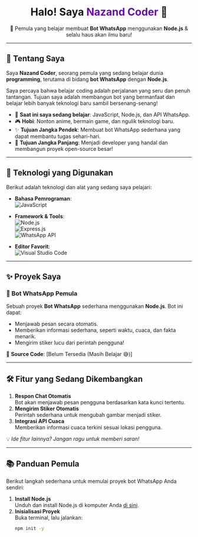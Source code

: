 <div align="center">
  <h1>Halo! Saya <span style="color:#6a0dad;">Nazand Coder</span> 👋</h1>
  <p>🚀 Pemula yang belajar membuat <b>Bot WhatsApp</b> menggunakan <b>Node.js</b> & selalu haus akan ilmu baru!</p>
</div>

---

## 📌 Tentang Saya
Saya **Nazand Coder**, seorang pemula yang sedang belajar dunia **programming**, terutama di bidang **bot WhatsApp** dengan **Node.js**.  

Saya percaya bahwa belajar coding adalah perjalanan yang seru dan penuh tantangan. Tujuan saya adalah membangun bot yang bermanfaat dan belajar lebih banyak teknologi baru sambil bersenang-senang!

- 🌱 **Saat ini saya sedang belajar**: JavaScript, Node.js, dan API WhatsApp.  
- 🎮 **Hobi**: Nonton anime, bermain game, dan ngulik teknologi baru.  
- ✨ **Tujuan Jangka Pendek**: Membuat bot WhatsApp sederhana yang dapat membantu tugas sehari-hari.  
- 🚀 **Tujuan Jangka Panjang**: Menjadi developer yang handal dan membangun proyek open-source besar!

---

## 🔧 Teknologi yang Digunakan
Berikut adalah teknologi dan alat yang sedang saya pelajari:  
- **Bahasa Pemrograman**:  
  ![JavaScript](https://img.shields.io/badge/-JavaScript-F7DF1E?logo=javascript&logoColor=black)  

- **Framework & Tools**:  
  ![Node.js](https://img.shields.io/badge/-Node.js-339933?logo=node.js&logoColor=white)  
  ![Express.js](https://img.shields.io/badge/-Express.js-000000?logo=express&logoColor=white)  
  ![WhatsApp API](https://img.shields.io/badge/-WhatsApp%20API-25D366?logo=whatsapp&logoColor=white)  

- **Editor Favorit**:  
  ![Visual Studio Code](https://img.shields.io/badge/-VS%20Code-007ACC?logo=visualstudiocode&logoColor=white)  

---

## ✨ Proyek Saya
### 🤖 Bot WhatsApp Pemula
Sebuah proyek **Bot WhatsApp** sederhana menggunakan **Node.js**. Bot ini dapat:  
- Menjawab pesan secara otomatis.  
- Memberikan informasi sederhana, seperti waktu, cuaca, dan fakta menarik.  
- Mengirim stiker lucu dari perintah pengguna!  

📂 **Source Code**: [Belum Tersedia (Masih Belajar 😅)]  

---

## 🛠️ Fitur yang Sedang Dikembangkan
1. **Respon Chat Otomatis**  
   Bot akan menjawab pesan pengguna berdasarkan kata kunci tertentu.  
2. **Mengirim Stiker Otomatis**  
   Perintah sederhana untuk mengubah gambar menjadi stiker.  
3. **Integrasi API Cuaca**  
   Memberikan informasi cuaca terkini sesuai lokasi pengguna.  

💡 *Ide fitur lainnya? Jangan ragu untuk memberi saran!*

---

## 📚 Panduan Pemula
Berikut langkah sederhana untuk memulai proyek bot WhatsApp Anda sendiri:  
1. **Install Node.js**  
   Unduh dan install Node.js di komputer Anda [di sini](https://nodejs.org).  
2. **Inisialisasi Proyek**  
   Buka terminal, lalu jalankan:  
   ```bash
   npm init -y
